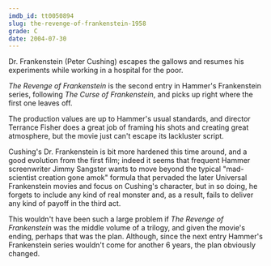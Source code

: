 ```yaml
---
imdb_id: tt0050894
slug: the-revenge-of-frankenstein-1958
grade: C
date: 2004-07-30
---
```


Dr. Frankenstein (Peter Cushing) escapes the gallows and resumes his experiments while working in a hospital for the poor.

_The Revenge of Frankenstein_ is the second entry in Hammer's Frankenstein series, following <span data-imdb-id="tt0050280">_The Curse of Frankenstein_</span>, and picks up right where the first one leaves off.

The production values are up to Hammer's usual standards, and director Terrance Fisher does a great job of framing his shots and creating great atmosphere, but the movie just can't escape its lackluster script.

Cushing's Dr. Frankenstein is bit more hardened this time around, and a good evolution from the first film; indeed it seems that frequent Hammer screenwriter Jimmy Sangster wants to move beyond the typical "mad-scientist creation gone amok" formula that pervaded the later Universal Frankenstein movies and focus on Cushing's character, but in so doing, he forgets to include any kind of real monster and, as a result, fails to deliver any kind of payoff in the third act.

This wouldn't have been such a large problem if _The Revenge of Frankenstein_ was the middle volume of a trilogy, and given the movie's ending, perhaps that was the plan. Although, since the next entry Hammer's Frankenstein series wouldn't come for another 6 years, the plan obviously changed.
